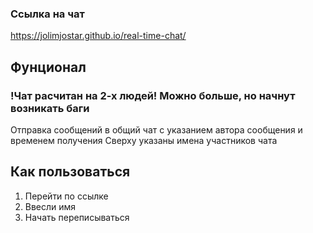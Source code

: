 ### Ссылка на чат
https://jolimjostar.github.io/real-time-chat/

## Фунционал
### !Чат расчитан на 2-х людей! Можно больше, но начнут возникать баги
Отправка сообщений в общий чат с указанием автора сообщения и временем получения
Сверху указаны имена участников чата

## Как пользоваться

1) Перейти по ссылке
2) Ввесли имя
3) Начать переписываться
